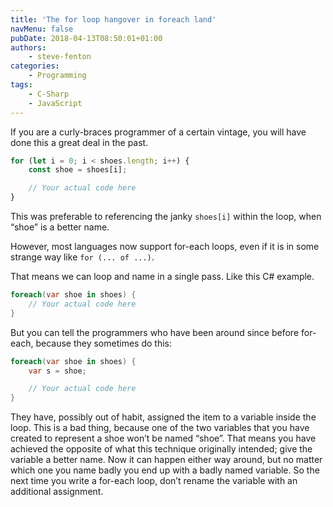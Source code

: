 ```yaml
---
title: 'The for loop hangover in foreach land'
navMenu: false
pubDate: 2018-04-13T08:50:01+01:00
authors:
    - steve-fenton
categories:
    - Programming
tags:
    - C-Sharp
    - JavaScript
---
```


If you are a curly-braces programmer of a certain vintage, you will have done this a great deal in the past.

```javascript
for (let i = 0; i < shoes.length; i++) {
    const shoe = shoes[i];

    // Your actual code here
}
```

This was preferable to referencing the janky `shoes[i]` within the loop, when “shoe” is a better name.

However, most languages now support for-each loops, even if it is in some strange way like `for (... of ...)`.

That means we can loop and name in a single pass. Like this C# example.

```csharp
foreach(var shoe in shoes) {
    // Your actual code here
}
```

But you can tell the programmers who have been around since before for-each, because they sometimes do this:

```csharp
foreach(var shoe in shoes) {
    var s = shoe;

    // Your actual code here
}
```

They have, possibly out of habit, assigned the item to a variable inside the loop. This is a bad thing, because one of the two variables that you have created to represent a shoe won’t be named “shoe”. That means you have achieved the opposite of what this technique originally intended; give the variable a better name. Now it can happen either way around, but no matter which one you name badly you end up with a badly named variable. So the next time you write a for-each loop, don’t rename the variable with an additional assignment.